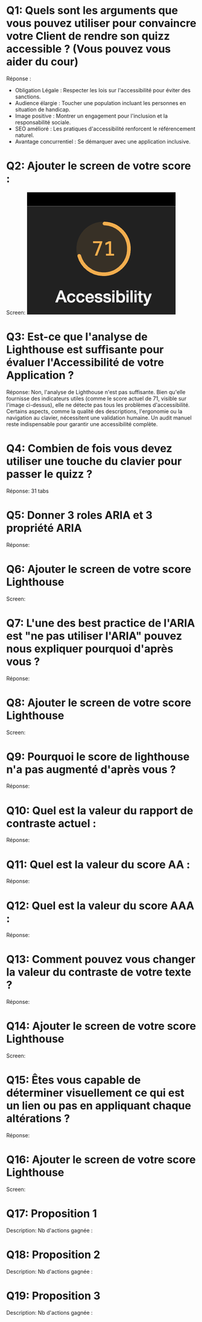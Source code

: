 # Q1: Quels sont les arguments que vous pouvez utiliser pour convaincre votre Client de rendre son quizz accessible ? (Vous pouvez vous aider du cour)
Réponse :

- Obligation Légale : Respecter les lois sur l'accessibilité pour éviter des sanctions.
- Audience élargie : Toucher une population incluant les personnes en situation de handicap.
- Image positive : Montrer un engagement pour l'inclusion et la responsabilité sociale.
- SEO amélioré : Les pratiques d'accessibilité renforcent le référencement naturel.
- Avantage concurrentiel : Se démarquer avec une application inclusive.

# Q2: Ajouter le screen de votre score :
Screen:
![Images question 2](./Images.png)

# Q3: Est-ce que l'analyse de Lighthouse est suffisante pour évaluer l'Accessibilité de votre Application ?
Réponse:
Non, l'analyse de Lighthouse n'est pas suffisante. Bien qu'elle fournisse des indicateurs utiles (comme le score actuel de 71, visible sur l'image ci-dessus), elle ne détecte pas tous les problèmes d'accessibilité. Certains aspects, comme la qualité des descriptions, l'ergonomie ou la navigation au clavier, nécessitent une validation humaine. Un audit manuel reste indispensable pour garantir une accessibilité complète.

# Q4: Combien de fois vous devez utiliser une touche du clavier pour passer le quizz ?
Réponse:
31 tabs

# Q5: Donner 3 roles ARIA et 3 propriété ARIA
Réponse:

# Q6: Ajouter le screen de votre score Lighthouse
Screen:

# Q7: L'une des best practice de l'ARIA est "ne pas utiliser l'ARIA" pouvez nous expliquer pourquoi d'après vous ?
Réponse:

# Q8: Ajouter le screen de votre score Lighthouse
Screen:

# Q9: Pourquoi le score de lighthouse n'a pas augmenté d'après vous ?
Réponse:

# Q10: Quel est la valeur du rapport de contraste actuel :
Réponse:

# Q11: Quel est la valeur du score AA :
Réponse:

# Q12: Quel est la valeur du score AAA :
Réponse:

# Q13: Comment pouvez vous changer la valeur du contraste de votre texte ?
Réponse:

# Q14: Ajouter le screen de votre score Lighthouse
Screen:

# Q15: Êtes vous capable de déterminer visuellement ce qui est un lien ou pas en appliquant chaque altérations ?
Réponse:

# Q16: Ajouter le screen de votre score Lighthouse
Screen:

# Q17:  Proposition 1
Description:
Nb d'actions gagnée : 

# Q18:  Proposition 2
Description:
Nb d'actions gagnée : 

# Q19:  Proposition 3
Description:
Nb d'actions gagnée : 
